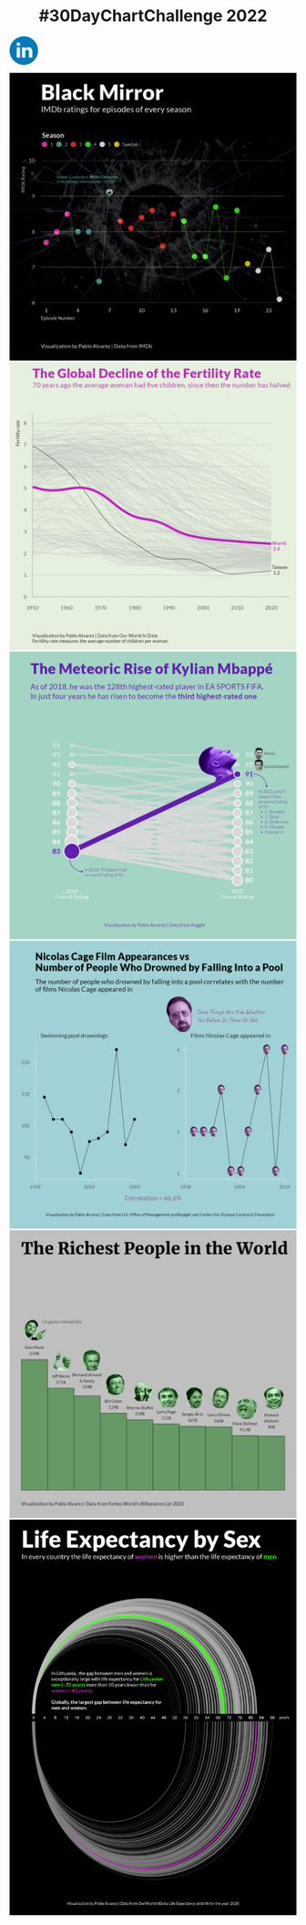 
<h1 align="center">
#30DayChartChallenge 2022
</h1>




[1]: https://www.linkedin.com/in/pabloalvarezbaeza/

[<img src="icons/linkedin.png" width="50" height="50" align="center">](https://www.linkedin.com/in/pabloalvarezbaeza/)



![](30chartchallenge_18_connections_2022_figma.png)
![](30chartchallenge_19_global_change_2022.png)
![](30chartchallenge_5_slope_2022_figma.png)
![](30chartchallenge_13_2022_figma.png)
![](30chartchallenge_9_2022_figma.png)
![](30chartchallenge_6_2022_figma.png)
